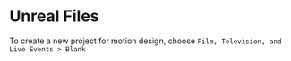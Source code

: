 # Unreal Files

To create a new project for motion design, choose `Film, Television, and Live Events > Blank`
